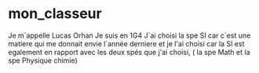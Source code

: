 # mon_classeur
Je m´appelle Lucas Orhan
Je suis en 1G4
J´ai choisi la spe SI car c´est une matiere qui me donnait envie l´année derniere et je l'ai choisi car la SI est egalement en rapport avec les deux spés que j'ai choisi, ( la spe Math et la spe Physique chimie)
